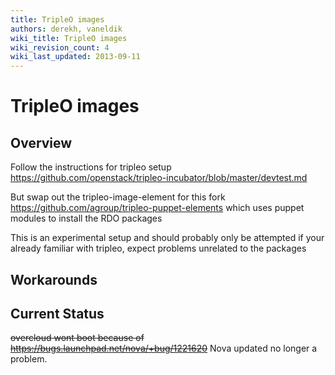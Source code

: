 ```yaml
---
title: TripleO images
authors: derekh, vaneldik
wiki_title: TripleO images
wiki_revision_count: 4
wiki_last_updated: 2013-09-11
---
```


# TripleO images

## Overview

Follow the instructions for tripleo setup <https://github.com/openstack/tripleo-incubator/blob/master/devtest.md>

But swap out the tripleo-image-element for this fork <https://github.com/agroup/tripleo-puppet-elements> which uses puppet modules to install the RDO packages

This is an experimental setup and should probably only be attempted if your already familiar with tripleo, expect problems unrelated to the packages

## Workarounds

## Current Status

~~overcloud wont boot because of <https://bugs.launchpad.net/nova/+bug/1221620>~~ Nova updated no longer a problem.
